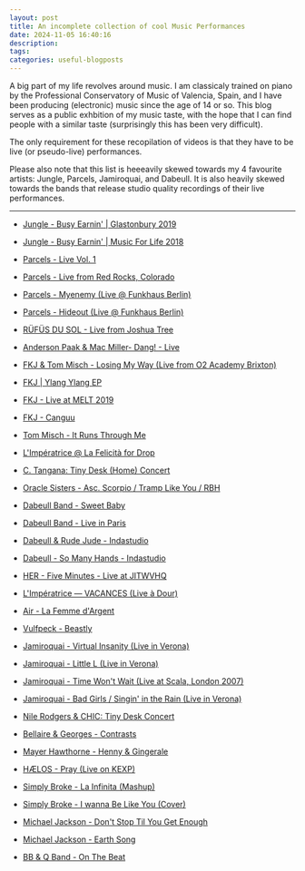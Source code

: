 ```yaml
---
layout: post
title: An incomplete collection of cool Music Performances
date: 2024-11-05 16:40:16
description:
tags:
categories: useful-blogposts
---
```


A big part of my life revolves around music. I am classicaly trained on piano by the Professional Conservatory of Music of Valencia, Spain, and I have been producing (electronic) music since the age of 14 or so. This blog serves as a public exhbition of my music taste, with the hope that I can find people with a similar taste (surprisingly this has been very difficult).

The only requirement for these recopilation of videos is that they have to be live (or pseudo-live) performances.

Please also note that this list is heeeavily skewed towards my 4 favourite artists: Jungle, Parcels, Jamiroquai, and Dabeull. It is also heavily skewed towards the bands that release studio quality recordings of their live performances.

<hr>

- [Jungle - Busy Earnin' | Glastonbury 2019](https://www.youtube.com/watch?v=e8rpp-8a5s0)

- [Jungle - Busy Earnin' | Music For Life 2018](https://www.youtube.com/watch?v=x1J6ZbKtHpw)

- [Parcels - Live Vol. 1](https://www.youtube.com/watch?v=e4TFD2PfVPw&t=1182s)

- [Parcels - Live from Red Rocks, Colorado](https://www.youtube.com/watch?v=H1JP759pHxI&t=6110s)

- [Parcels - Myenemy (Live @ Funkhaus Berlin)](https://www.youtube.com/watch?v=wJgRT6YDhVM&list=PL1lFqScOmwRgJl_lx8o6bnvNyeAwxTHLi&index=49)

- [Parcels - Hideout (Live @ Funkhaus Berlin)](https://www.youtube.com/watch?v=Gb1Z71JfI6E&list=PL1lFqScOmwRgJl_lx8o6bnvNyeAwxTHLi&index=45)

- [RÜFÜS DU SOL - Live from Joshua Tree](https://www.youtube.com/watch?v=Zy4KtD98S2c)

- [Anderson Paak & Mac Miller- Dang! - Live](https://www.youtube.com/watch?v=r4C6Kgrloxc)

- [FKJ & Tom Misch - Losing My Way (Live from O2 Academy Brixton)](https://www.youtube.com/watch?v=WZTq5do8v4s)

- [FKJ | Ylang Ylang EP](https://www.youtube.com/watch?v=pfU0QORkRpY)

- [FKJ - Live at MELT 2019](https://www.youtube.com/watch?v=r2IoFgYV3IA&list=PLJbhug9IoSL1EvNiCoj_yjAI2tHuBYJSF&index=33)

- [FKJ - Canguu](https://www.youtube.com/watch?v=hM2xWRRYA-k)

- [Tom Misch - It Runs Through Me](https://www.youtube.com/watch?v=M1N_wbhAfQ4)

- [L'Impératrice @ La Felicità for Drop](https://www.youtube.com/watch?v=PmC9FsfUzy0)

- [C. Tangana: Tiny Desk (Home) Concert](https://www.youtube.com/watch?v=SW6L_lTrIFg)

- [Oracle Sisters - Asc. Scorpio / Tramp Like You / RBH](https://www.youtube.com/watch?v=pnUQYxjaWB4)

- [Dabeull Band - Sweet Baby](https://www.youtube.com/watch?v=oTKz4MPd9Jw)

- [Dabeull Band - Live in Paris](https://www.youtube.com/watch?v=Ik4DBIu8Igc)

- [Dabeull & Rude Jude - Indastudio](https://www.youtube.com/watch?v=IUJTRkrYFwo)

- [Dabeull - So Many Hands - Indastudio](https://www.youtube.com/watch?v=13akCBtddRk)

- [HER - Five Minutes - Live at JITWVHQ](https://www.youtube.com/watch?v=gSsOJfXHk00)

- [L'Impératrice — VACANCES (Live à Dour)](https://www.youtube.com/watch?v=1c1Fp8NRzrs)

- [Air - La Femme d'Argent](https://www.youtube.com/watch?v=1XNpsjpOI8A&list=PLJbhug9IoSL1EvNiCoj_yjAI2tHuBYJSF&index=21)

- [Vulfpeck - Beastly](https://www.youtube.com/watch?v=rlzyFxqWYaY&list=PLJbhug9IoSL1EvNiCoj_yjAI2tHuBYJSF&index=23)

- [Jamiroquai - Virtual Insanity (Live in Verona)](https://www.youtube.com/watch?v=qT41uNtvmmA)

- [Jamiroquai - Little L (Live in Verona)](https://www.youtube.com/watch?v=Yi0QlZZ2qo8)

- [Jamiroquai - Time Won't Wait (Live at Scala, London 2007)](https://www.youtube.com/watch?v=ct7ad4FhuJI&list=RDGMEMP-96bLtob-xyvCobnxVfyw&start_radio=1&rv=j8EX6i8hqqo)

- [Jamiroquai - Bad Girls / Singin' in the Rain (Live in Verona)](https://www.youtube.com/watch?v=rMcEwaGz_64&list=RDGMEMP-96bLtob-xyvCobnxVfyw&index=3)

- [Nile Rodgers & CHIC: Tiny Desk Concert](https://www.youtube.com/watch?v=pRERgcQe-fQ)

- [Bellaire & Georges - Contrasts](https://www.youtube.com/watch?v=ypG3QUydnaw)

- [Mayer Hawthorne - Henny & Gingerale](https://www.youtube.com/watch?v=n5VRejmpMV8)

- [HÆLOS - Pray (Live on KEXP)](https://www.youtube.com/watch?v=32QLuWFfDJY&list=RDGMEMJQXQAmqrnmK1SEjY_rKBGA&index=4)

- [Simply Broke - La Infinita (Mashup)](https://www.youtube.com/watch?v=6sk-AWElVgM)

- [Simply Broke - I wanna Be Like You (Cover)](https://www.youtube.com/watch?v=TWxeMtklESw)

- [Michael Jackson - Don't Stop Til You Get Enough](https://www.youtube.com/watch?v=jtAg8_ltDEo)

- [Michael Jackson - Earth Song](https://www.youtube.com/watch?v=buCdGwH2Efc)

- [BB & Q Band - On The Beat](https://www.youtube.com/watch?v=NbAeffcXRe0)

